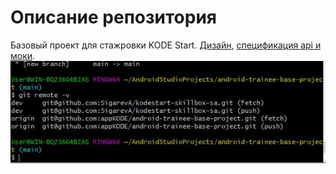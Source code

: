 # Описание репозитория

Базовый проект для стажровки KODE Start.
[Дизайн](https://www.figma.com/file/NN9GlXCoDOAR5AFKrUAmkl/Skillbox?node-id=33%3A35654), [спецификация api и моки](https://kode-education.stoplight.io/docs/kode-bank/YXBpOjI3Nzc0MTYy-skillbox-auth-api).
<img src="/arts/result.JPG" alt="git bash, output git remote -v">